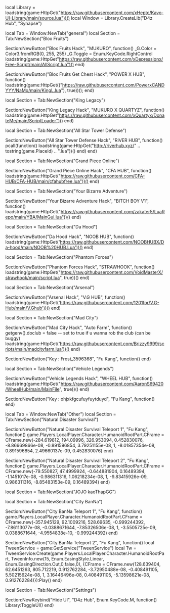 local Library = loadstring(game:HttpGet("https://raw.githubusercontent.com/xHeptc/Kavo-UI-Library/main/source.lua"))()
local Window = Library.CreateLib("D4z Hub", "Synapse")

local Tab = Window:NewTab("general")
local Section = Tab:NewSection("Blox Fruits")

Section:NewButton("Blox Fruits Hack", "MUKURO", function()
    _G.Color = Color3.fromRGB(0, 255, 255)
_G.Toggle = Enum.KeyCode.RightControl
loadstring(game:HttpGet"https://raw.githubusercontent.com/xDepressionx/Free-Script/main/AllScript.lua")()
end)

Section:NewButton("Blox Fruits Get Chest Hack", "POWER X HUB", function()
    loadstring(game:HttpGet(("https://raw.githubusercontent.com/PowerxCANDYYY/NaMo/main/KingL.lua"), true))();
end)

local Section = Tab:NewSection("King Legacy")

Section:NewButton("King Legacy Hack", "MUKURO X QUARTYZ", function()
    loadstring(game:HttpGet"https://raw.githubusercontent.com/xQuartyx/DonateMe/main/ScriptLoader")()
end)

local Section = Tab:NewSection("All Star Tower Defense")

Section:NewButton("All Star Tower Defense Hack", "RIVER HUB", function()
    pcall(function()
        loadstring(game:HttpGet("http://riverhub.xyz/" .. tostring(game.PlaceId) .. ".lua"))()
     end)
end)

local Section = Tab:NewSection("Grand Piece Online")

Section:NewButton("Grand Piece Online Hack", "CFA HUB", function()
    loadstring(game:HttpGet("https://raw.githubusercontent.com/CFA-HUB/CFA-HUB/main/cfahubfree.lua"))()
end)

local Section = Tab:NewSection("Your Bizarre Adventure")

Section:NewButton("Your Bizarre Adventure Hack", "BITCH BOY V1", function()
    loadstring(game:HttpGet("https://raw.githubusercontent.com/zakater5/LuaRepo/main/YBA/MainGui.lua"))()
end)

local Section = Tab:NewSection("Da Hood")

Section:NewButton("Da Hood Hack", "NOOB HUB", function()
    loadstring(game:HttpGet('https://raw.githubusercontent.com/NOOBHUBX/Da-hood/main/NOOB%20HUB.Lua'))()
end)

local Section = Tab:NewSection("Phantom Forces")

Section:NewButton("Phantom Forces Hack", "STRAWHOOK", function()
    loadstring(game:HttpGet("https://raw.githubusercontent.com/VoidMasterX/strawhook/main/script.lua", true))()
end)

local Section = Tab:NewSection("Arsenal")

Section:NewButton("Arsenal Hack", "V.G HUB", function()
    loadstring(game:HttpGet('https://raw.githubusercontent.com/1201for/V.G-Hub/main/V.Ghub'))()
end)

local Section = Tab:NewSection("Mad City")

Section:NewButton("Mad City Hack", "Auto Farm", function()
    getgenv().doclub = false -- set to true if u wanna rob the club (can be buggy)
loadstring(game:HttpGet('https://raw.githubusercontent.com/Brizzy9999/scripts/main/madcityfarm.lua'))()
end)

Section:NewButton("Key : Frost_3596368", "Fu Kang", function()
end)

local Section = Tab:NewSection("Vehicle Legends")

Section:NewButton("Vehicle Legends Hack", "WHEEL HUB", function()
    loadstring(game:HttpGet("https://raw.githubusercontent.com/AaronS69420/WheelHub/main/MainFile", true))()
end)

Section:NewButton("Key : ohjxkfgcufuyfuytduyd", "Fu Kang", function()
end)

local Tab = Window:NewTab("Other")
local Section = Tab:NewSection("Natural Disaster Survival")

Section:NewButton("Natural Disaster Survival Teleport 1", "Fu Kang", function()
    game.Players.LocalPlayer.Character.HumanoidRootPart.CFrame = CFrame.new(-284.619812, 194.09996, 326.953094, 0.452830076, -8.86669866e-08, -0.891596854, 3.79251155e-08, 1, -8.01857354e-08, 0.891596854, 2.49660137e-09, 0.452830076)
end)

Section:NewButton("Natural Disaster Survival Teleport 2", "Fu Kang", function()
    game.Players.LocalPlayer.Character.HumanoidRootPart.CFrame = CFrame.new(-79.550827, 47.4999924, -0.644881904, 0.16489394, -1.1451017e-08, -0.986311316, 1.06218234e-08, 1, -9.83415926e-09, 0.986311316, -8.85483153e-09, 0.16489394)
end)

local Section = Tab:NewSection("JOJO kaoThapGG")

local Section = Tab:NewSection("City BanNa")

Section:NewButton("City BanNa Teleport 1", "Fu Kang", function()
    game.Players.LocalPlayer.Character.HumanoidRootPart.CFrame = CFrame.new(-357.945129, 92.1009216, 528.69635, -0.999244392, -7.86113077e-08, -0.0388671644, -7.85326506e-08, 1, -3.5505725e-09, 0.0388671644, -4.9554838e-10, -0.999244392)
end)

Section:NewButton("City BanNa Teleport 2", "Fu Kang", function()
    local TweenService = game:GetService("TweenService")
local Tw = TweenService:Create(game.Players.LocalPlayer.Character.HumanoidRootPart, TweenInfo.new(15, Enum.EasingStyle.Linear, Enum.EasingDirection.Out,0,false,0), 
{CFrame = CFrame.new(128.639404, 62.6451263, 805.712219, 0.912762284, -3.72950488e-08, -0.408491105, 5.50215624e-08, 1, 3.16446496e-08, 0.408491105, -5.13598621e-08, 0.912762284)}):Play()
end)

local Section = Tab:NewSection("Settings")

Section:NewKeybind("Hide UI", "D4z Hub", Enum.KeyCode.M, function()
	Library:ToggleUI()
end)
